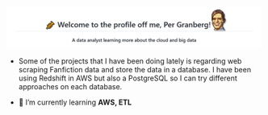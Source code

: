 

<!--
<h1 align="center">🎺 Welcome to the profile off me, Per Granberg! 🌞 
<h3 align="center">A data analyst learning more about the cloud and big data</h3>
</h1>
-->

![title](titleimage.png)

- Some of the projects that I have been doing lately is regarding web scraping Fanfiction data and store the data in a database. I have been using Redshift in AWS but also a PostgreSQL so I can try different approaches on each database.

- 🌱 I’m currently learning **AWS, ETL**


